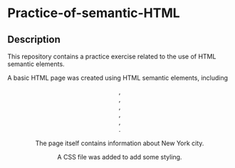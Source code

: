 # Practice-of-semantic-HTML

## Description

This repository contains a practice exercise related to the use of HTML semantic elements. 

A basic HTML page was created using HTML semantic elements, including <header>, <nav>, <section>, <article>, <main>, <footer>.

The page itself contains information about New York city.

A CSS file was added to add some styling.
